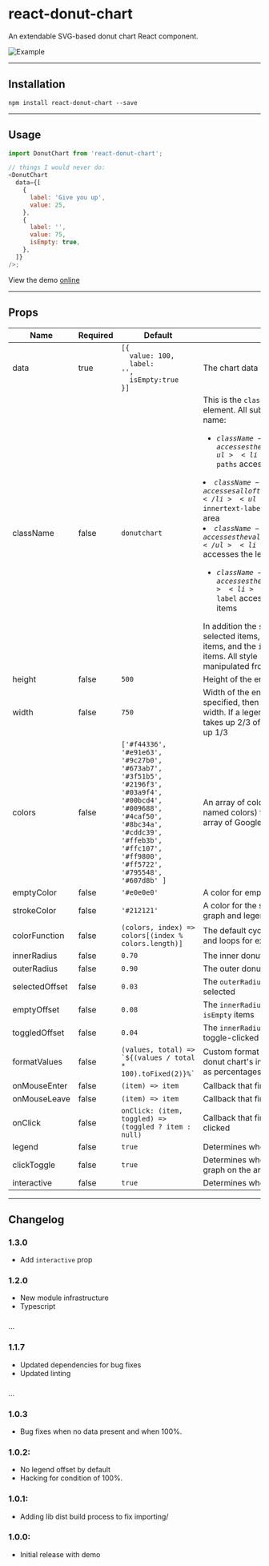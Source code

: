 # react-donut-chart

An extendable SVG-based donut chart React component.

![Example](https://github.com/vonbearshark/react-donut-chart/raw/main/example.gif)

---

## Installation

`npm install react-donut-chart --save`

---

## Usage

```js
import DonutChart from 'react-donut-chart';

// things I would never do:
<DonutChart
  data={[
    {
      label: 'Give you up',
      value: 25,
    },
    {
      label: '',
      value: 75,
      isEmpty: true,
    },
  ]}
/>;
```

View the demo [online](http://react-donut-chart.netlify.app)

---

## Props

| Name           | Required | Default                                                                                                                                                                                                   | Description                                                                                                                                                                                                                                                                                                                                                                                                                                                                                                                                                                                                                                                                                                                                                                                                                                                                                                                                                                                                                                   |
| -------------- | -------- | --------------------------------------------------------------------------------------------------------------------------------------------------------------------------------------------------------- | --------------------------------------------------------------------------------------------------------------------------------------------------------------------------------------------------------------------------------------------------------------------------------------------------------------------------------------------------------------------------------------------------------------------------------------------------------------------------------------------------------------------------------------------------------------------------------------------------------------------------------------------------------------------------------------------------------------------------------------------------------------------------------------------------------------------------------------------------------------------------------------------------------------------------------------------------------------------------------------------------------------------------------------------- |
| data           | true     | <code>[{<br>&nbsp;&nbsp;value: 100,<br>&nbsp;&nbsp;label: '',<br>&nbsp;&nbsp;isEmpty:true<br>}]</code>                                                                                                    | The chart data                                                                                                                                                                                                                                                                                                                                                                                                                                                                                                                                                                                                                                                                                                                                                                                                                                                                                                                                                                                                                                |
| className      | false    | `donutchart`                                                                                                                                                                                              | This is the `className` given to the top-level `svg` element. All subclasses are prefixed from this name: <ul><li><code>${className}-arcs</code> accesses the entire graph area</li><ul><li><code>${className}-arcs-paths</code> accesses the individual arc paths</li></ul><li><code>${className}-innertext</code> accesses all of the text within the inner donut area</li><ul><li><code>${className}-innertext-label</code> accesses the label within this area</li><li><code>${className}-innertext-value</code> accesses the value within this area</li></ul><li><code>${className}-legend</code> accesses the legend component</li><ul><li><code>${className}-legend</code> accesses the legend rectangle items</li><li><code>${className}-legend-label</code> accesses the labels of the legend items</li></ul></ul> In addition the `selected` class is given to selected items, the `toggled` class to all toggled items, and the `isEmpty` class to all `isEmpty` items. All style (and animations) can be manipulated from the CSS |
| height         | false    | `500`                                                                                                                                                                                                     | Height of the entire component                                                                                                                                                                                                                                                                                                                                                                                                                                                                                                                                                                                                                                                                                                                                                                                                                                                                                                                                                                                                                |
| width          | false    | `750`                                                                                                                                                                                                     | Width of the entire component. If no legend is specified, then the chart takes up the entire width. If a legend is toggled, then the chart takes up 2/3 of the width, and the legend takes up 1/3                                                                                                                                                                                                                                                                                                                                                                                                                                                                                                                                                                                                                                                                                                                                                                                                                                             |
| colors         | false    | `['#f44336', '#e91e63', '#9c27b0', '#673ab7', '#3f51b5', '#2196f3', '#03a9f4', '#00bcd4', '#009688', '#4caf50', '#8bc34a', '#cddc39', '#ffeb3b', '#ffc107', '#ff9800', '#ff5722', '#795548', '#607d8b' ]` | An array of colors (could be hex strings or named colors) for the data items. Defaults to an array of Google colors                                                                                                                                                                                                                                                                                                                                                                                                                                                                                                                                                                                                                                                                                                                                                                                                                                                                                                                           |
| emptyColor     | false    | `'#e0e0e0'`                                                                                                                                                                                               | A color for empty data items, defaults to gray                                                                                                                                                                                                                                                                                                                                                                                                                                                                                                                                                                                                                                                                                                                                                                                                                                                                                                                                                                                                |
| strokeColor    | false    | `'#212121'`                                                                                                                                                                                               | A color for the stroke around the items in the graph and legend, defaults to black                                                                                                                                                                                                                                                                                                                                                                                                                                                                                                                                                                                                                                                                                                                                                                                                                                                                                                                                                            |
| colorFunction  | false    | `(colors, index) => colors[(index % colors.length)]`                                                                                                                                                      | The default cycles through the array of colors and loops for excess                                                                                                                                                                                                                                                                                                                                                                                                                                                                                                                                                                                                                                                                                                                                                                                                                                                                                                                                                                           |
| innerRadius    | false    | `0.70`                                                                                                                                                                                                    | The inner donut radius                                                                                                                                                                                                                                                                                                                                                                                                                                                                                                                                                                                                                                                                                                                                                                                                                                                                                                                                                                                                                        |
| outerRadius    | false    | `0.90`                                                                                                                                                                                                    | The outer donut radius                                                                                                                                                                                                                                                                                                                                                                                                                                                                                                                                                                                                                                                                                                                                                                                                                                                                                                                                                                                                                        |
| selectedOffset | false    | `0.03`                                                                                                                                                                                                    | The `outerRadius` offset when an item is selected                                                                                                                                                                                                                                                                                                                                                                                                                                                                                                                                                                                                                                                                                                                                                                                                                                                                                                                                                                                             |
| emptyOffset    | false    | `0.08`                                                                                                                                                                                                    | The `innerRadius` and `outerRadius` offset on `isEmpty` items                                                                                                                                                                                                                                                                                                                                                                                                                                                                                                                                                                                                                                                                                                                                                                                                                                                                                                                                                                                 |
| toggledOffset  | false    | `0.04`                                                                                                                                                                                                    | The `innerRadius` and `outerRadius` offset on toggle-clicked items                                                                                                                                                                                                                                                                                                                                                                                                                                                                                                                                                                                                                                                                                                                                                                                                                                                                                                                                                                            |
| formatValues   | false    | `` (values, total) => `${(values / total * 100).toFixed(2)}%`  ``                                                                                                                                         | Custom format for values displayed in the donut chart's inner text area. By default formats as percentages rounded to two decimal places.                                                                                                                                                                                                                                                                                                                                                                                                                                                                                                                                                                                                                                                                                                                                                                                                                                                                                                     |
| onMouseEnter   | false    | `(item) => item`                                                                                                                                                                                          | Callback that fires when an item is hovered                                                                                                                                                                                                                                                                                                                                                                                                                                                                                                                                                                                                                                                                                                                                                                                                                                                                                                                                                                                                   |
| onMouseLeave   | false    | `(item) => item`                                                                                                                                                                                          | Callback that fires when an item is unhovered                                                                                                                                                                                                                                                                                                                                                                                                                                                                                                                                                                                                                                                                                                                                                                                                                                                                                                                                                                                                 |
| onClick        | false    | `onClick: (item, toggled) => (toggled ? item : null)`                                                                                                                                                     | Callback that fires when an item is toggle-clicked                                                                                                                                                                                                                                                                                                                                                                                                                                                                                                                                                                                                                                                                                                                                                                                                                                                                                                                                                                                            |
| legend         | false    | `true`                                                                                                                                                                                                    | Determines whether or not to create a legend                                                                                                                                                                                                                                                                                                                                                                                                                                                                                                                                                                                                                                                                                                                                                                                                                                                                                                                                                                                                  |
| clickToggle    | false    | `true`                                                                                                                                                                                                    | Determines whether or not to toggle-freeze the graph on the arc that has been clicked                                                                                                                                                                                                                                                                                                                                                                                                                                                                                                                                                                                                                                                                                                                                                                                                                                                                                                                                                         |
| interactive    | false    | `true`                                                                                                                                                                                                    | Determines whether to add interactive handlers                                                                                                                                                                                                                                                                                                                                                                                                                                                                                                                                                                                                                                                                                                                                                                                                                                                                                                                                                                                                |

---

## Changelog

### 1.3.0

- Add `interactive` prop

### 1.2.0

- New module infrastructure
- Typescript

###

...

### 1.1.7

- Updated dependencies for bug fixes
- Updated linting

###

...

### 1.0.3

- Bug fixes when no data present and when 100%.

### 1.0.2:

- No legend offset by default
- Hacking for condition of 100%.

### 1.0.1:

- Adding lib dist build process to fix importing/

### 1.0.0:

- Initial release with demo
